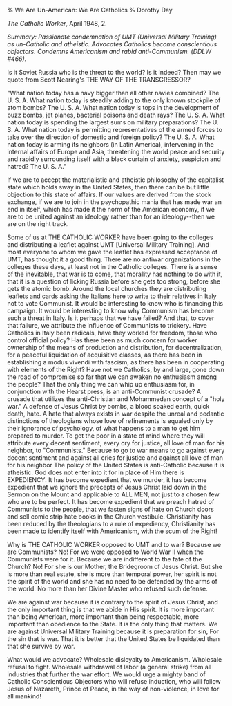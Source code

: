 % We Are Un-American: We Are Catholics
% Dorothy Day

*The Catholic Worker*, April 1948, 2.

*Summary: Passionate condemnation of UMT (Universal Military Training)
as un-Catholic and atheistic. Advocates Catholics become conscientious
objectors. Condemns Americanism and rabid anti-Communism. (DDLW \#466).*

Is it Soviet Russia who is the threat to the world? Is it indeed? Then
may we quote from Scott Nearing's THE WAY OF THE TRANSGRESSOR?

"What nation today has a navy bigger than all other navies combined? The
U. S. A. What nation today is steadily adding to the only known
stockpile of atom bombs? The U. S. A. What nation today is tops in the
development of buzz bombs, jet planes, bacterial poisons and death rays?
The U. S. A. What nation today is spending the largest sums on military
preparations? The U. S. A. What nation today is permitting
representatives of the armed forces to take over the direction of
domestic and foreign policy? The U. S. A. What nation today is arming
its neighbors (in Latin America), intervening in the internal affairs of
Europe and Asia, threatening the world peace and security and rapidly
surrounding itself with a black curtain of anxiety, suspicion and
hatred? The U. S. A."

If we are to accept the materialistic and atheistic philosophy of the
capitalist state which holds sway in the United States, then there can
be but little objection to this state of affairs. If our values are
derived from the stock exchange, if we are to join in the psychopathic
mania that has made war an end in itself, which has made it the norm of
the American economy, if we are to be united against an ideology rather
than for an ideology--then we are on the right track.

Some of us at THE CATHOLIC WORKER have been going to the colleges and
distributing a leaflet against UMT [Universal Military Training]. And
most everyone to whom we gave the leaflet has expressed acceptance of
UMT, has thought it a good thing. There are no antiwar organizations in
the colleges these days, at least not in the Catholic colleges. There is
a sense of the inevitable, that war is to come, that mora1ity has
nothing to do with it, that it is a question of licking Russia before
she gets too strong, before she gets the atomic bomb. Around the local
churches they are distributing leaflets and cards asking the Italians
here to write to their relatives in Italy not to vote Communist. It
would be interesting to know who is financing this campaign. It would be
interesting to know why Communism has become such a threat in Italy. Is
it perhaps that we have failed? And that, to cover that failure, we
attribute the influence of Communists to trickery. Have Catholics in
Italy been radicals, have they worked for freedom, those who control
official policy? Has there been as much concern for worker ownership of
the means of production and distribution, for decentralization, for a
peaceful liquidation of acquisitive classes, as there has been in
establishing a modus vivendi with fascism, as there has been in
cooperating with elements of the Right? Have not we Catholics, by and
large, gone down the road of compromise so far that we can awaken no
enthusiasm among the people? That the only thing we can whip up
enthusiasm for, in conjunction with the Hearst press, is an
anti-Communist crusade? A crusade that utilizes the anti-Christian and
Mohammedan concept of a "holy war." A defense of Jesus Christ by bombs,
a blood soaked earth, quick death, hate. A hate that always exists in
war despite the unreal and pedantic distinctions of theologians whose
love of refinements is equaled only by their ignorance of psychology, of
what happens to a man to get him prepared to murder. To get the poor in
a state of mind where they will attribute every decent sentiment, every
cry for justice, all love of man for his neighbor, to "Communists."
Because to go to war means to go against every decent sentiment and
against all cries for justice and against all love of man for his
neighbor The policy of the United States is anti-Catholic because it is
atheistic. God does not enter into it for in place of Him there is
EXPEDIENCY. It has become expedient that we murder, it has become
expedient that we ignore the precepts of Jesus Christ laid down in the
Sermon on the Mount and applicable to ALL MEN, not just to a chosen few
who are to be perfect. It has become expedient that we preach hatred of
Communists to the people, that we fasten signs of hate on Church doors
and sell comic strip hate books in the Church vestibule. Christianity
has been reduced by the theologians to a rule of expediency,
Christianity has been made to identify itself with Americanism, with the
scum of the Right!

Why is THE CATHOLIC WORKER opposed to UMT and to war? Because we are
Communists? No! For we were opposed to World War II when the Communists
were for it. Because we are indifferent to the fate of the Church? No!
For she is our Mother, the Bridegroom of Jesus Christ. But she is more
than real estate, she is more than temporal power, her spirit is not the
spirit of the world and she has no need to be defended by the arms of
the world. No more than her Divine Master who refused such defense.

We are against war because it is contrary to the spirit of Jesus Christ,
and the only important thing is that we abide in His spirit. It is more
important than being American, more important than being respectable,
more important than obedience to the State. It is the only thing that
matters. We are against Universal Military Training because it is
preparation for sin, For the sin that is war. That it is better that the
United States be liquidated than that she survive by war.

What would we advocate? Wholesale disloyalty to Americanism. Wholesale
refusal to fight. Wholesale withdrawal of labor (a general strike) from
all industries that further the war effort. We would urge a mighty band
of Catholic Conscientious Objectors who will refuse induction, who will
follow Jesus of Nazareth, Prince of Peace, in the way of non-violence,
in love for all mankind!
